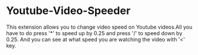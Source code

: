 # Youtube-Video-Speeder

This extension allows you to change video speed on Youtube videos.All you have to do press '*' to speed up by 0.25 and press '/' to speed down by 0.25.
And you can see at what speed you are watching the video with '<' key.
